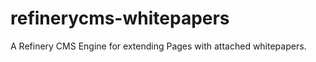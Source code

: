refinerycms-whitepapers
=======================

A Refinery CMS Engine for extending Pages with attached whitepapers.
